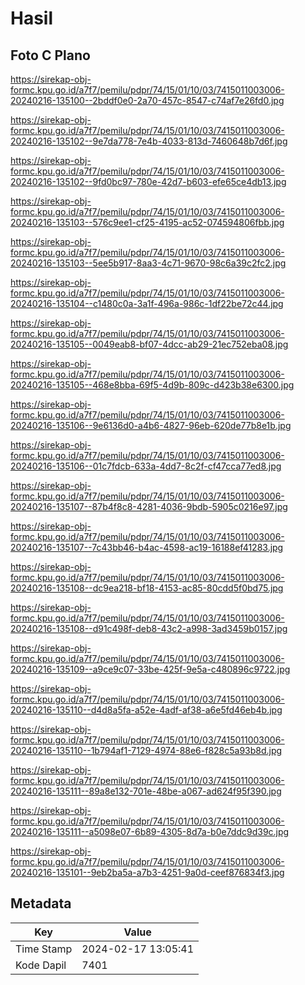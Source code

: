 # Hasil

## Foto C Plano

https://sirekap-obj-formc.kpu.go.id/a7f7/pemilu/pdpr/74/15/01/10/03/7415011003006-20240216-135100--2bddf0e0-2a70-457c-8547-c74af7e26fd0.jpg

https://sirekap-obj-formc.kpu.go.id/a7f7/pemilu/pdpr/74/15/01/10/03/7415011003006-20240216-135102--9e7da778-7e4b-4033-813d-7460648b7d6f.jpg

https://sirekap-obj-formc.kpu.go.id/a7f7/pemilu/pdpr/74/15/01/10/03/7415011003006-20240216-135102--9fd0bc97-780e-42d7-b603-efe65ce4db13.jpg

https://sirekap-obj-formc.kpu.go.id/a7f7/pemilu/pdpr/74/15/01/10/03/7415011003006-20240216-135103--576c9ee1-cf25-4195-ac52-074594806fbb.jpg

https://sirekap-obj-formc.kpu.go.id/a7f7/pemilu/pdpr/74/15/01/10/03/7415011003006-20240216-135103--5ee5b917-8aa3-4c71-9670-98c6a39c2fc2.jpg

https://sirekap-obj-formc.kpu.go.id/a7f7/pemilu/pdpr/74/15/01/10/03/7415011003006-20240216-135104--c1480c0a-3a1f-496a-986c-1df22be72c44.jpg

https://sirekap-obj-formc.kpu.go.id/a7f7/pemilu/pdpr/74/15/01/10/03/7415011003006-20240216-135105--0049eab8-bf07-4dcc-ab29-21ec752eba08.jpg

https://sirekap-obj-formc.kpu.go.id/a7f7/pemilu/pdpr/74/15/01/10/03/7415011003006-20240216-135105--468e8bba-69f5-4d9b-809c-d423b38e6300.jpg

https://sirekap-obj-formc.kpu.go.id/a7f7/pemilu/pdpr/74/15/01/10/03/7415011003006-20240216-135106--9e6136d0-a4b6-4827-96eb-620de77b8e1b.jpg

https://sirekap-obj-formc.kpu.go.id/a7f7/pemilu/pdpr/74/15/01/10/03/7415011003006-20240216-135106--01c7fdcb-633a-4dd7-8c2f-cf47cca77ed8.jpg

https://sirekap-obj-formc.kpu.go.id/a7f7/pemilu/pdpr/74/15/01/10/03/7415011003006-20240216-135107--87b4f8c8-4281-4036-9bdb-5905c0216e97.jpg

https://sirekap-obj-formc.kpu.go.id/a7f7/pemilu/pdpr/74/15/01/10/03/7415011003006-20240216-135107--7c43bb46-b4ac-4598-ac19-16188ef41283.jpg

https://sirekap-obj-formc.kpu.go.id/a7f7/pemilu/pdpr/74/15/01/10/03/7415011003006-20240216-135108--dc9ea218-bf18-4153-ac85-80cdd5f0bd75.jpg

https://sirekap-obj-formc.kpu.go.id/a7f7/pemilu/pdpr/74/15/01/10/03/7415011003006-20240216-135108--d91c498f-deb8-43c2-a998-3ad3459b0157.jpg

https://sirekap-obj-formc.kpu.go.id/a7f7/pemilu/pdpr/74/15/01/10/03/7415011003006-20240216-135109--a9ce9c07-33be-425f-9e5a-c480896c9722.jpg

https://sirekap-obj-formc.kpu.go.id/a7f7/pemilu/pdpr/74/15/01/10/03/7415011003006-20240216-135110--d4d8a5fa-a52e-4adf-af38-a6e5fd46eb4b.jpg

https://sirekap-obj-formc.kpu.go.id/a7f7/pemilu/pdpr/74/15/01/10/03/7415011003006-20240216-135110--1b794af1-7129-4974-88e6-f828c5a93b8d.jpg

https://sirekap-obj-formc.kpu.go.id/a7f7/pemilu/pdpr/74/15/01/10/03/7415011003006-20240216-135111--89a8e132-701e-48be-a067-ad624f95f390.jpg

https://sirekap-obj-formc.kpu.go.id/a7f7/pemilu/pdpr/74/15/01/10/03/7415011003006-20240216-135111--a5098e07-6b89-4305-8d7a-b0e7ddc9d39c.jpg

https://sirekap-obj-formc.kpu.go.id/a7f7/pemilu/pdpr/74/15/01/10/03/7415011003006-20240216-135101--9eb2ba5a-a7b3-4251-9a0d-ceef876834f3.jpg


## Metadata

| Key        | Value               |
| ---------- | ------------------- |
| Time Stamp | 2024-02-17 13:05:41 |
| Kode Dapil | 7401                |



